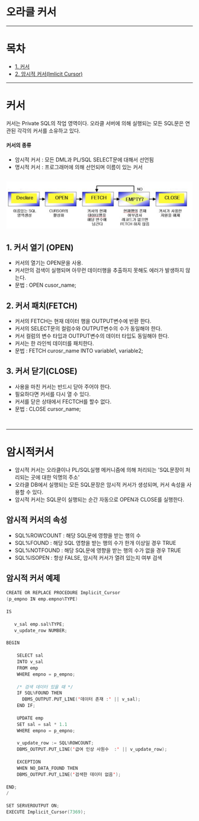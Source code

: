 # 오라클 커서


<hr/>

# 목차
* [1. 커서](#커서)
* [2. 암시적 커서(Imlicit Cursor) ](#암시적커서)


<hr/>

# 커서
커서는 Private SQL의 작업 영역이다.
오라클 서버에 의해 실행되는 모든 SQL문은 연관된 각각의 커서를 소유하고 있다.

#### 커서의 종류
- 암시적 커서 : 모든 DML과 PL/SQL SELECT문에 대해서 선언됨 
- 명시적 커서 : 프로그래머에 의해 선언되며 이름이 있는 커서


## ![사진](https://github.com/leedongjoon121/Oracle/blob/master/img/cursor.png?raw=true)

## 1. 커서 열기 (OPEN)
- 커서의 열기는 OPEN문을 사용.
- 커서안의 검색이 실행되며 아무런 데이터행을 추출하지 못해도 에러가 발생하지 않는다.
- 문법 : OPEN cusor_name;

## 2. 커서 패치(FETCH)
- 커서의 FETCH는 현재 데이터 행을 OUTPUT변수에 반환 한다.
- 커서의 SELECT문의 컬럼수와 OUTPUT변수의 수가 동일해야 한다.
- 커서 컬럼의 변수 타입과 OUTPUT변수의 데이터 타입도 동일해야 한다.
- 커서는 한 라인씩 데이터를 패치한다.
- 문법 : FETCH curosr_name INTO variable1, variable2;

## 3. 커서 닫기(CLOSE)
- 사용을 마친 커서는 반드시 닫아 주어야 한다.
- 필요하다면 커서를 다시 열 수 있다.
- 커서를 닫은 상태에서 FECTCH를 할수 없다.
- 문법 : CLOSE cursor_name;









<br/>
<hr/>

# 암시적커서
- 암시적 커서는 오라클이나 PL/SQL실행 메커니즘에 의해 처리되는 'SQL문장이 처리되는 곳에 대한 익명의 주소'
- 오라클 DB에서 실행되는 모든 SQL문장은 암시적 커서가 생성되며, 커서 속성을 사용할 수 있다.
- 암시적 커서는 SQL문이 실행되는 순간 자동으로 OPEN과 CLOSE를 실행한다.

## 암시적 커서의 속성
- SQL%ROWCOUNT : 해당 SQL문에 영향을 받는 행의 수
- SQL%FOUND : 해당 SQL 영향을 받는 행의 수가 한개 이상일 경우 TRUE
- SQL%NOTFOUND : 해당 SQL문에 영향을 받는 행의 수가 없을 경우 TRUE
- SQL%ISOPEN : 항상 FALSE, 암시적 커서가 열려 있는지 여부 검색


## 암시적 커서 예제 
``` swift
CREATE OR REPLACE PROCEDURE Implicit_Cursor
(p_empno IN emp.empno%TYPE)

IS

   v_sal emp.sal%TYPE;
   v_update_row NUMBER;
   
BEGIN

    SELECT sal
    INTO v_sal
    FROM emp
    WHERE empno = p_empno;
    
    /* 검색 데이터 있을 때 */
    IF SQL%FOUND THEN
      DBMS_OUTPUT.PUT_LINE('데이터 존재 :' || v_sal);
    END IF;
    
    UPDATE emp
    SET sal = sal * 1.1
    WHERE empno = p_empno;
    
    v_update_row := SQL%ROWCOUNT;
    DBMS_OUTPUT.PUT_LINE('급여 인상 사원수  :' || v_update_row);
   
    EXCEPTION
    WHEN NO_DATA_FOUND THEN
    DBMS_OUTPUT.PUT_LINE('검색한 데이터 없음');

END;
/

SET SERVEROUTPUT ON;
EXECUTE Implicit_Cursor(7369);

```

